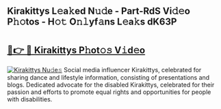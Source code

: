 ## Kirakittys L𝚎a𝚔ed N𝚞𝚍e - Part-RdS Vi𝚍𝚎o P𝚑𝚘tos - H𝚘𝚝 O𝚗𝚕yf𝚊ns L𝚎a𝚔s dK63P

# <h2><a href="http://kfbg4h0.oniu.top/?m=Kirakittys">🔗👉 🔴 Kirakittys P𝚑ot𝚘𝚜 V𝚒d𝚎o</a></h2>

[![Kirakittys Nu𝚍e𝚜](https://i.imgur.com/0qMVB7G.gif)](http://kfbg4h0.oniu.top/?m=Kirakittys)
Social media influencer Kirakittys, celebrated for sharing dance and lifestyle information, consisting of presentations and blogs. Dedicated advocate for the disabled Kirakittys, celebrated for their passion and efforts to promote equal rights and opportunities for people with disabilities.  
